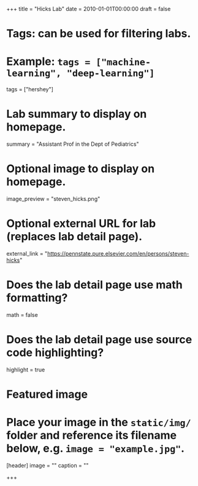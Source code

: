 +++
title = "Hicks Lab"
date = 2010-01-01T00:00:00
draft = false

# Tags: can be used for filtering labs.
# Example: `tags = ["machine-learning", "deep-learning"]`
tags = ["hershey"]

# Lab summary to display on homepage.
summary = "Assistant Prof in the Dept of Pediatrics"

# Optional image to display on homepage.
image_preview = "steven_hicks.png"

# Optional external URL for lab (replaces lab detail page).
external_link = "https://pennstate.pure.elsevier.com/en/persons/steven-hicks"

# Does the lab detail page use math formatting?
math = false

# Does the lab detail page use source code highlighting?
highlight = true

# Featured image
# Place your image in the `static/img/` folder and reference its filename below, e.g. `image = "example.jpg"`.
[header]
image = ""
caption = ""

+++
